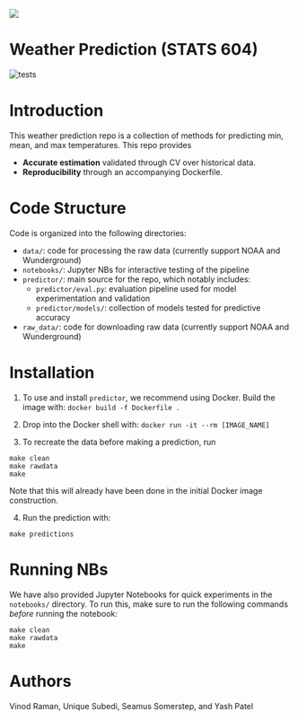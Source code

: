 ![](https://onemontgomerygreen.org/wordpress/wp-content/uploads/2019/03/NEW_NOAA-Open-House-Banner_030419.jpg)


Weather Prediction (STATS 604)
========================================
![tests](https://github.com/prob-ml/bliss/workflows/tests/badge.svg)

# Introduction

This weather prediction repo is a collection of methods for predicting min, mean, and max temperatures. This repo provides
  - __Accurate estimation__ validated through CV over historical data.
  - __Reproducibility__ through an accompanying Dockerfile.

# Code Structure
Code is organized into the following directories:
- `data/`: code for processing the raw data (currently support NOAA and Wunderground)
- `notebooks/`: Jupyter NBs for interactive testing of the pipeline
- `predictor/`: main source for the repo, which notably includes:
    - `predictor/eval.py`: evaluation pipeline used for model experimentation and validation
    - `predictor/models/`: collection of models tested for predictive accuracy
- `raw_data/`: code for downloading raw data (currently support NOAA and Wunderground)

# Installation

1. To use and install `predictor`, we recommend using Docker. Build the image with: `docker build -f Dockerfile .`

2. Drop into the Docker shell with: `docker run -it --rm [IMAGE_NAME]`

3. To recreate the data before making a prediction, run
```
make clean
make rawdata
make
```
Note that this will already have been done in the initial Docker image construction.

4. Run the prediction with:
```
make predictions
```

# Running NBs

We have also provided Jupyter Notebooks for quick experiments in the `notebooks/` directory. To run this, make
sure to run the following commands *before* running the notebook:

```
make clean
make rawdata
make
```

# Authors
Vinod Raman, Unique Subedi, Seamus Somerstep, and Yash Patel

